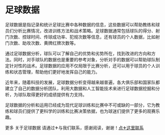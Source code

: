 # 足球数据

足球数据是指记录和统计足球比赛中各种数据的信息，这些数据可以帮助教练和球员们分析比赛情况，改进训练方法和战术策略。足球数据通常包括球队的得分、射门次数、控球时间、传球成功率、犯规次数等信息，还有球员的个人数据，比如射门次数、助攻次数、黄牌红牌次数等。

通过足球数据分析，球队可以了解自己的优势和劣势所在，找到改进的方向和方法。同时，对手球队的数据也是重要的参考对象，分析对手的数据可以帮助球队制定针对性的战术。足球数据的应用不仅局限于比赛分析，还可以用于球员的个人训练和状态管理，帮助他们更好地发挥自己的能力。

近年来，随着科技的发展，足球数据分析变得越来越普遍，各大俱乐部和国家队都建立了自己的数据分析团队，利用大数据和人工智能技术来进行足球数据挖掘和分析，为球队取得更好的成绩提供有力支持。

足球数据的分析和运用已经成为现代足球训练和比赛中不可或缺的一部分，它为教练和球员们提供了更科学的训练和比赛决策依据，也为球迷们提供了更多的观赛乐趣。

更多 关于足球数据 请通过✈与我们联系，感谢阅读，谢谢！[点✈这里联系](https://b.k02.cc)